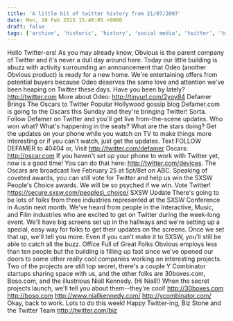 ```yaml
---
title: 'A little bit of twitter history from 21/07/2007'
date: Mon, 16 Feb 2015 15:48:05 +0000
draft: false
tags: ['archive', 'historic', 'history', 'social media', 'twitter', 'twitter']
---
```


Hello Twitter-ers! As you may already know, Obvious is the parent company of Twitter and it's never a dull day around here. Today our little building is abuzz with activity surrounding an announcement that Odeo (another Obvious product) is ready for a new home. We're entertaining offers from potential buyers because Odeo deserves the same love and attention we've been heaping on Twitter these days. Have you been by lately? http://twitter.com More about Odeo: http://tinyurl.com/2yoy84 Defamer Brings The Oscars to Twitter Popular Hollywood gossip blog Defamer.com is going to the Oscars this Sunday and they're bringing Twitter! Sorta. Follow Defamer on Twitter and you'll get live from-the-scene updates. Who won what? What's happening in the seats? What are the stars doing? Get the updates on your phone while you watch on TV to make things more interesting or if you can't watch, just get the updates. Text FOLLOW DEFAMER to 40404 or, Visit http://twitter.com/defamer Oscars: http://oscar.com If you haven't set up your phone to work with Twitter yet, now is a good time! You can do that here: http://twitter.com/devices. The Oscars are broadcast live February 25 at 5pt/8et on ABC. Speaking of coveted awards, you can still vote for Twitter and help us win the SXSW People's Choice awards. We will be so psyched if we win. Vote Twitter! https://secure.sxsw.com/peoples\_choice/ SXSW Update There's going to be lots of folks from three industries represented at the SXSW Conference in Austin next month. We've heard from people in the Interactive, Music, and Film industries who are excited to get on Twitter during the week-long event. We'll have big screens set up in the hallways and we're setting up a special, easy way for folks to get their updates on the screens. Once we set that up, we'll tell you more. Even if you can't make it to SXSW, you'll still be able to catch all the buzz. Office Full of Great Folks Obvious employs less than ten people but the building is filling up fast since we've opened our doors to some other really cool companies working on interesting projects. Two of the projects are still top secret, there's a couple Y Combinator startups sharing space with us, and the other folks are 30boxes.com, Boso.com, and the illustrious Niall Kennedy. (Hi Niall!) When the secret projects launch, we'll tell you about them--they're cool! http://30boxes.com http://boso.com http://www.niallkennedy.com/ http://ycombinator.com/ Okay, back to work. Lots to do this week! Happy Twitter-ing, Biz Stone and the Twitter Team http://twitter.com/biz